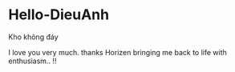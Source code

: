 # Hello-DieuAnh
Kho không đáy

I love you very much. thanks Horizen bringing me back to life with enthusiasm.. !!
